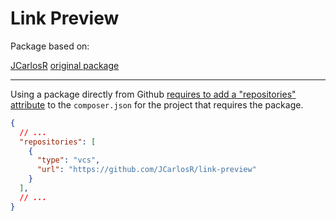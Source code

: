 # Link Preview 

Package based on: 

[JCarlosR][jcarlosr]
[original package][original]
___

Using a package directly from Github [requires to add a "repositories" attribute][info] to the `composer.json` for the project that requires the package.

```json
{
  // ...
  "repositories": [
    {
      "type": "vcs",
      "url": "https://github.com/JCarlosR/link-preview"
    }
  ],
  // ...
}
```

[jcarlosr]: https://github.com/JCarlosR/link-preview
[original]: https://github.com/dusterio/link-preview
[info]: https://getcomposer.org/doc/02-libraries.md
